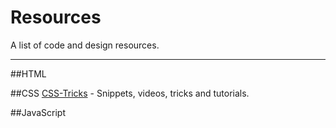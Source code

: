 Resources
=========

A list of code and design resources.

---

##HTML

##CSS
[CSS-Tricks](http://css-tricks.com/) - Snippets, videos, tricks and tutorials.

##JavaScript
